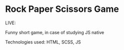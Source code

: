 # Rock Paper Scissors Game

LIVE: 

Funny short game, in case of studying JS native

Technologies used:
HTML, SCSS, JS